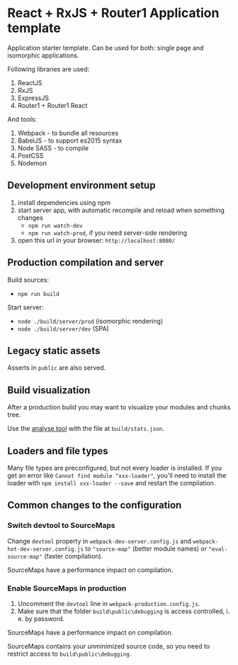 React + RxJS + Router1 Application template
========================

Application starter template.
Can be used for both: single page and isomorphic applications.
 
Following libraries are used:

1. ReactJS
2. RxJS
3. ExpressJS
4. Router1  + Router1 React

And tools:

1. Webpack - to bundle all resources
2. BabelJS - to support es2015 syntax 
3. Node SASS - to compile 
4. PostCSS
5. Nodemon
 
## Development environment setup

1. install dependencies using npm
1. start server app, with automatic recompile and reload when something changes
    - `npm run watch-dev`
    - `npm run watch-prod`, if you need server-side rendering
3. open this url in your browser: `http://localhost:8080/`

## Production compilation and server

Build sources:

- `npm run build`

Start server:

- `node ./build/server/prod` (isomorphic rendering)
- `node ./build/server/dev` (SPA)

## Legacy static assets

Asserts in `public` are also served.

## Build visualization

After a production build you may want to visualize your modules and chunks tree.

Use the [analyse tool](http://webpack.github.io/analyse/) with the file at `build/stats.json`.


## Loaders and file types

Many file types are preconfigured, but not every loader is installed. If you get an error like `Cannot find module "xxx-loader"`, you'll need to install the loader with `npm install xxx-loader --save` and restart the compilation.


## Common changes to the configuration

### Switch devtool to SourceMaps

Change `devtool` property in `webpack-dev-server.config.js` and `webpack-hot-dev-server.config.js` to `"source-map"` (better module names) or `"eval-source-map"` (faster compilation).

SourceMaps have a performance impact on compilation.

### Enable SourceMaps in production

1. Uncomment the `devtool` line in `webpack-production.config.js`.
2. Make sure that the folder `build\public\debugging` is access controlled, i. e. by password.

SourceMaps have a performance impact on compilation.

SourceMaps contains your unminimized source code, so you need to restrict access to `build\public\debugging`.
